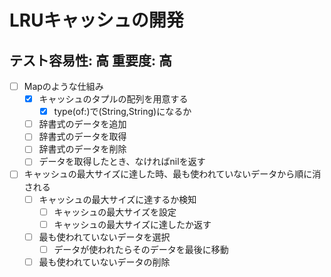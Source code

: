 # LRUキャッシュの開発

## テスト容易性: 高 重要度: 高
- [ ] Mapのような仕組み
    - [x] キャッシュのタプルの配列を用意する
        - [x] type(of:)で(String,String)になるか
    - [ ] 辞書式のデータを追加
    - [ ] 辞書式のデータを取得
    - [ ] 辞書式のデータを削除
    - [ ] データを取得したとき、なければnilを返す

- [ ] キャッシュの最大サイズに達した時、最も使われていないデータから順に消される
    - [ ] キャッシュの最大サイズに達するか検知
        - [ ] キャッシュの最大サイズを設定
        - [ ] キャッシュの最大サイズに達したか返す
    - [ ] 最も使われていないデータを選択
        - [ ] データが使われたらそのデータを最後に移動
    - [ ] 最も使われていないデータの削除
